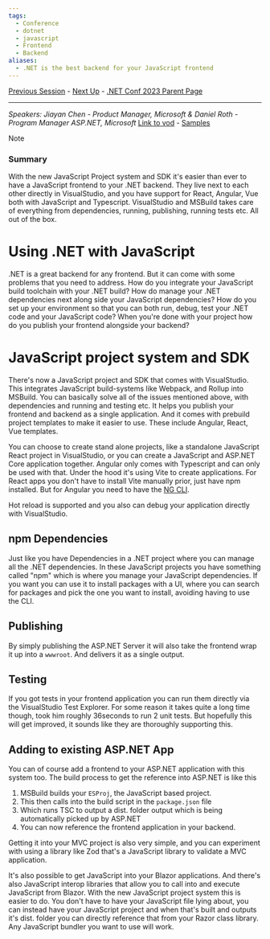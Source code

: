```yaml
---
tags:
  - Conference
  - dotnet
  - javascript
  - Frontend
  - Backend
aliases:
  - .NET is the best backend for your JavaScript frontend
---
```

[Previous Session](Make%20a%20template%20for%20your%20template;%20profit!.md) - [Next Up](ASP.NET%20Basics%20for%20Experts.md) - [.NET Conf 2023 Parent Page](../README.md)

---
_Speakers:
Jiayan Chen - Product Manager, Microsoft
& Daniel Roth - Program Manager ASP.NET, Microsoft_ 
[Link to vod](https://youtu.be/H1LlRUqj9U4) - [Samples](https://aka.ms/dotnet/js/samples)

>[!note]
>### Summary
>With the new JavaScript Project system and SDK it's easier than ever to have a JavaScript frontend to your .NET backend. They live next to each other directly in VisualStudio, and you have support for React, Angular, Vue both with JavaScript and Typescript. VisualStudio and MSBuild takes care of everything from dependencies, running, publishing, running tests etc. All out of the box.
# Using .NET with JavaScript
.NET is a great backend for any frontend. But it can come with some problems that you need to address. How do you integrate your JavaScript build toolchain with your .NET build? How do manage your .NET dependencies next along side your JavaScript dependencies? How do you set up your environment so that you can both run, debug, test your .NET code and your JavaScript code? When you're done with your project how do you publish your frontend alongside your backend?
# JavaScript project system and SDK
There's now a JavaScript project and SDK that comes with VisualStudio. This integrates JavaScript build-systems like Webpack, and Rollup into MSBuild. You can basically solve all of the issues mentioned above, with dependencies and running and testing etc. It helps you publish your frontend and backend as a single application. And it comes with prebuild project templates to make it easier to use. These include Angular, React, Vue templates. 

You can choose to create stand alone projects, like a standalone JavaScript React project in VisualStudio, or you can create a JavaScript and ASP.NET Core application together. Angular only comes with Typescript and can only be used with that. Under the hood it's using Vite to create applications. For React apps you don't have to install Vite manually prior, just have npm installed. But for Angular you need to have the [NG CLI](https://angular.io/cli).

Hot reload is supported and you also can debug your application directly with VisualStudio.
## npm Dependencies
Just like you have Dependencies in a .NET project where you can manage all the .NET dependencies. In these JavaScript projects you have something called "npm" which is where you manage your JavaScript dependencies. If you want you can use it to install packages with a UI, where you can search for packages and pick the one you want to install, avoiding having to use the CLI.
## Publishing
By simply publishing the ASP.NET Server it will also take the frontend wrap it up into a `wwwroot`. And delivers it as a single output. 
## Testing
If you got tests in your frontend application you can run them directly via the VisualStudio Test Explorer. For some reason it takes quite a long time though, took him roughly 36seconds to run 2 unit tests. But hopefully this will get improved, it sounds like they are thoroughly supporting this.
## Adding to existing ASP.NET App
You can of course add a frontend to your ASP.NET application with this system too. 
The build process to get the reference into ASP.NET is like this
1. MSBuild builds your `ESProj`, the JavaScript based project. 
2. This then calls into the build script in the `package.json` file
3. Which runs TSC to output a dist. folder output which is being automatically picked up by ASP.NET
4. You can now reference the frontend application in your backend.

Getting it into your MVC project is also very simple, and you can experiment with using a library like Zod that's a JavaScript library to validate a MVC application.

It's also possible to get JavaScript into your Blazor applications. And there's also JavaScript interop libraries that allow you to call into and execute JavaScript from Blazor. With the new JavaScript project system this is easier to do. You don't have to have your JavaScript file lying about, you can instead have your JavaScript project and when that's built and outputs it's dist. folder you can directly reference that from your Razor class library. Any JavaScript bundler you want to use will work. 